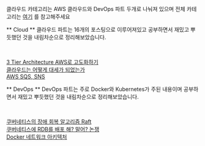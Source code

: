 클라우드 카테고리는 AWS 클라우드와 DevOps 파트 두개로 나눠져 있으며 전체 카테고리는 [여기](https://coding-review.tistory.com/category/%EB%B0%B0%ED%8F%AC) 를 참고해주세요

** Cloud **
클라우드 파트는 16개의 포스팅으로 이루어져있고 공부하면서 재밌고 뿌듯했던 것을 내림차순으로 정리해보았습니다. 

<br>

[3 Tier Architecture AWS로 고도화하기](https://coding-review.tistory.com/505) <br>
[클라우드는 어떻게 대세가 되었는가](https://coding-review.tistory.com/526) <br>
[AWS SQS, SNS](https://coding-review.tistory.com/540) <br>

** DevOps **
DevOps 파트는 주로 Docker와 Kubernetes가 주된 내용이며 공부하면서 재밌고 뿌듯했던 것을 내림차순으로 정리해보았습니다. 

<br>

[쿠버네티스의 장애 회복 알고리즘 Raft](https://coding-review.tistory.com/590) <br>
[쿠버네티스에 RDB를 배포 해? 말어? 논쟁](https://coding-review.tistory.com/562) <br>
[Docker 네트워크 아키텍처](https://coding-review.tistory.com/506) <br>
